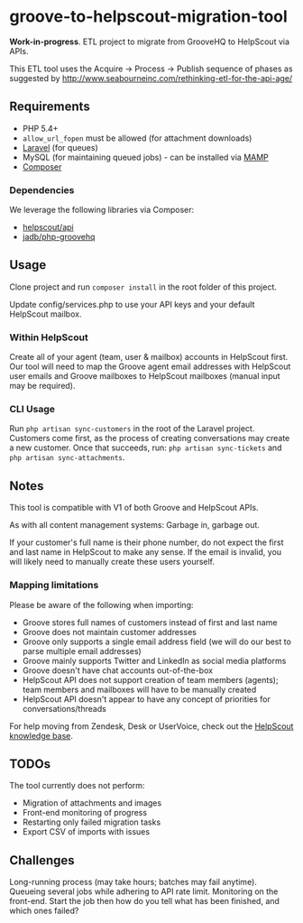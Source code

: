 # groove-to-helpscout-migration-tool

**Work-in-progress**. ETL project to migrate from GrooveHQ to HelpScout via APIs.

This ETL tool uses the Acquire -> Process -> Publish sequence of phases as suggested by http://www.seabourneinc.com/rethinking-etl-for-the-api-age/

## Requirements

- PHP 5.4+
- `allow_url_fopen` must be allowed (for attachment downloads)
- [Laravel](https://laravel.com/docs/5.1/installation) (for queues)
- MySQL (for maintaining queued jobs) - can be installed via [MAMP](https://www.mamp.info/en/)
- [Composer](https://getcomposer.org/download/)

### Dependencies

We leverage the following libraries via Composer:
- [helpscout/api](https://github.com/helpscout/helpscout-api-php)
- [jadb/php-groovehq](https://github.com/jadb/php-groovehq)

## Usage

Clone project and run `composer install` in the root folder of this project.

Update config/services.php to use your API keys and your default HelpScout mailbox.

### Within HelpScout

Create all of your agent (team, user & mailbox) accounts in HelpScout first. Our tool will need to map the Groove agent 
email addresses with HelpScout user emails and Groove mailboxes to HelpScout mailboxes (manual input may be required).

### CLI Usage

Run `php artisan sync-customers` in the root of the Laravel project. Customers come first, as the process of creating conversations may create a new customer.
Once that succeeds, run: `php artisan sync-tickets` and `php artisan sync-attachments`.

## Notes

This tool is compatible with V1 of both Groove and HelpScout APIs.

As with all content management systems: Garbage in, garbage out.

If your customer's full name is their phone number, do not expect the first and last name in HelpScout to make any
sense. If the email is invalid, you will likely need to manually create these users yourself.

### Mapping limitations

Please be aware of the following when importing:
- Groove stores full names of customers instead of first and last name
- Groove does not maintain customer addresses
- Groove only supports a single email address field (we will do our best to parse multiple email addresses)
- Groove mainly supports Twitter and LinkedIn as social media platforms
- Groove doesn't have chat accounts out-of-the-box
- HelpScout API does not support creation of team members (agents); team members and mailboxes will have to be manually created
- HelpScout API doesn't appear to have any concept of priorities for conversations/threads

For help moving from Zendesk, Desk or UserVoice, check out the [HelpScout knowledge base](http://docs.helpscout.net/category/74-copying-email-to-help-scout).

## TODOs

The tool currently does not perform:

- Migration of attachments and images
- Front-end monitoring of progress
- Restarting only failed migration tasks
- Export CSV of imports with issues

## Challenges

Long-running process (may take hours; batches may fail anytime).
Queueing several jobs while adhering to API rate limit. 
Monitoring on the front-end. 
Start the job then how do you tell what has been finished, and which ones failed?